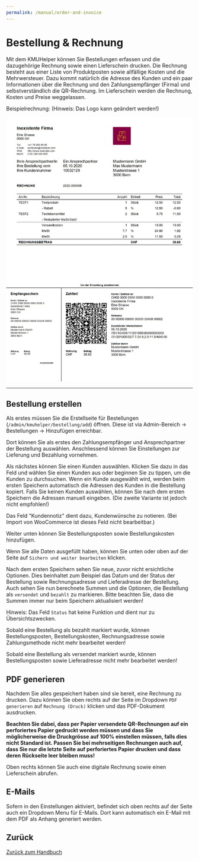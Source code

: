 ```yaml
---
permalink: /manual/order-and-invoice
---
```


# Bestellung & Rechnung

Mit dem KMUHelper können Sie Bestellungen erfassen und die dazugehörige Rechnung sowie einen Lieferschein drucken. Die Rechnung besteht aus einer Liste von Produktposten sowie allfällige Kosten und die Mehrwersteuer. Dazu kommt natürlich die Adresse des Kunden und ein paar Informationen über die Rechnung und den Zahlungsempfänger (Firma) und selbstverständlich die QR-Rechnung. Im Lieferschein werden die Rechnung, Kosten und Preise weggelassen.

Beispielrechnung: (Hinweis: Das Logo kann geändert werden!)

[![KMUHelper Beispielrechnung](../assets/images/screenshots/example-invoice.jpg)](../assets/pdf/example-invoice.pdf)

*****

## Bestellung erstellen

Als erstes müssen Sie die Erstellseite für Bestellungen (`/admin/kmuhelper/bestellung/add`) öffnen. Diese ist via Admin-Bereich -> Bestellungen -> Hinzufügen erreichbar.

Dort können Sie als erstes den Zahlungsempfänger und Ansprechpartner der Bestellung auswählen.
Anschliessend können Sie Einstellungen zur Lieferung und Bezahlung vornehmen.

Als nächstes können Sie einen Kunden auswählen. Klicken Sie dazu in das Feld und wählen Sie einen Kunden aus oder beginnen Sie zu tippen, um die Kunden zu durchsuchen. Wenn ein Kunde ausgewählt wird, werden beim ersten Speichern automatisch die Adressen des Kunden in die Bestellung kopiert. Falls Sie keinen Kunden auswählen, können Sie nach dem ersten Speichern die Adressen manuell eingeben. (Die zweite Variante ist jedoch nicht empfohlen!)

Das Feld "Kundennotiz" dient dazu, Kundenwünsche zu notieren. (Bei Import von WooCommerce ist dieses Feld nicht bearbeitbar.)

Weiter unten können Sie Bestellungsposten sowie Bestellungskosten hinzufügen.

Wenn Sie alle Daten ausgefüllt haben, können Sie unten oder oben auf der Seite auf `Sichern und weiter bearbeiten` klicken.

Nach dem ersten Speichern sehen Sie neue, zuvor nicht ersichtliche Optionen. Dies beinhaltet zum Beispiel das Datum und der Status der Bestellung sowie Rechnungsadresse und Lieferadresse der Bestellung. Auch sehen Sie nun berechnete Summen und die Optionen, die Bestellung als `versendet` und `bezahlt` zu markieren. Bitte beachten Sie, dass die Summen immer nur beim Speichern aktualisiert werden!

Hinweis: Das Feld `Status` hat keine Funktion und dient nur zu Übersichtszwecken.

Sobald eine Bestellung als bezahlt markiert wurde, können Bestellungsposten, Bestellungskosten, Rechnungsadresse sowie Zahlungsmethode nicht mehr bearbeitet werden!

Sobald eine Bestellung als versendet markiert wurde, können Bestellungsposten sowie Lieferadresse nicht mehr bearbeitet werden!

## PDF generieren

Nachdem Sie alles gespeichert haben sind sie bereit, eine Rechnung zu drucken. Dazu können Sie oben rechts auf der Seite im Dropdown `PDF generieren` auf `Rechnung (Druck)` klicken und das PDF-Dokument ausdrucken.

**Beachten Sie dabei, dass per Papier versendete QR-Rechnungen auf ein perforiertes Papier gedruckt werden müssen und dass Sie möglicherweise die Druckgrösse auf 100% einstellen müssen, falls dies nicht Standard ist. Passen Sie bei mehrseitigen Rechnungen auch auf, dass Sie nur die letzte Seite auf perforiertes Papier drucken und dass deren Rückseite leer bleiben muss!**

Oben rechts können Sie auch eine digitale Rechnung sowie einen Lieferschein abrufen.

## E-Mails

Sofern in den Einstellungen aktiviert, befindet sich oben rechts auf der Seite auch ein Dropdown Menu für E-Mails. Dort kann automatisch ein E-Mail mit dem PDF als Anhang generiert werden.

## Zurück

[Zurück zum Handbuch](./README.md)
